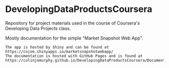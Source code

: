 # DevelopingDataProductsCoursera
Repository for project materials used in the course of Coursera's Developing Data Projects class.

Mostly documentation for the simple "Market Snapshot Web App". 

    The app is hosted by Shiny and can be found at https://cojoe.shinyapps.io/marketsnapshotwebapp/
    The documentation is hosted with GitHub Pages and is found at https://colinjomurphy.github.io/DevelopingDataProductsCoursera/DocumentationForMarketSnapshot#1
